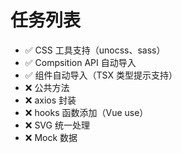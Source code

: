 # 任务列表

- ✅ CSS 工具支持（unocss、sass）
- ✅ Compsition API 自动导入
- ✅ 组件自动导入（TSX 类型提示支持）
- ❌ 公共方法
- ❌ axios 封装
- ❌ hooks 函数添加（Vue use）
- ❌ SVG 统一处理
- ❌ Mock 数据
